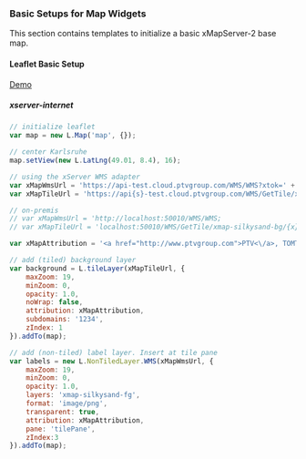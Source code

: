 
### Basic Setups for Map Widgets

This section contains templates to initialize a basic xMapServer-2 base map.

#### Leaflet Basic Setup

[Demo](https://github.com/ptv-logistics/xserverjs/tree/master/boilerplate/xmap-l)

##### xserver-internet

```javascript
// initialize leaflet
var map = new L.Map('map', {});

// center Karlsruhe
map.setView(new L.LatLng(49.01, 8.4), 16);

// using the xServer WMS adapter
var xMapWmsUrl = 'https://api-test.cloud.ptvgroup.com/WMS/WMS?xtok=' + token;
var xMapTileUrl = 'https://api{s}-test.cloud.ptvgroup.com/WMS/GetTile/xmap-silkysand-bg/{x}/{y}/{z}.png';

// on-premis
// var xMapWmsUrl = 'http://localhost:50010/WMS/WMS;
// var xMapTileUrl = 'localhost:50010/WMS/GetTile/xmap-silkysand-bg/{x}/{y}/{z}.png';

var xMapAttribution = '<a href="http://www.ptvgroup.com">PTV<\/a>, TOMTOM';

// add (tiled) background layer
var background = L.tileLayer(xMapTileUrl, {
    maxZoom: 19,
    minZoom: 0,
    opacity: 1.0,
    noWrap: false,
    attribution: xMapAttribution,
    subdomains: '1234',
    zIndex: 1
}).addTo(map);

// add (non-tiled) label layer. Insert at tile pane
var labels = new L.NonTiledLayer.WMS(xMapWmsUrl, {
    maxZoom: 19,
    minZoom: 0,
    opacity: 1.0,
    layers: 'xmap-silkysand-fg',
    format: 'image/png',
    transparent: true,
    attribution: xMapAttribution,
    pane: 'tilePane',
    zIndex:3
}).addTo(map);
```
